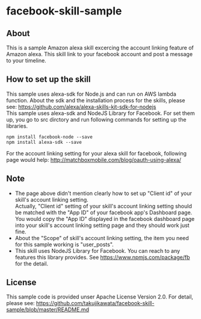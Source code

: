 # facebook-skill-sample

## About
This is a sample Amazon alexa skill excercing the account linking feature of Amazon alexa.
This skill link to your facebook account and post a message to your timeline.

## How to set up the skill
This sample uses alexa-sdk for Node.js and can run on AWS lambda function. About the sdk and the installation process for the skills, 
please see: https://github.com/alexa/alexa-skills-kit-sdk-for-nodejs  
This sample uses alexa-sdk and NodeJS Library for Facebook. For set them up, you go to src dirctory and run following commands for setting up the libraries.  


    npm install facebook-node --save   
    npm install alexa-sdk --save   

For the account linking setting for your alexa skill for facebook, following page would help:
http://matchboxmobile.com/blog/oauth-using-alexa/  

## Note
- The page above didn't mention clearly how to set up "Client id" of your skill's account linking setting.  
Actually, "Client id" setting of your skill's account linking setting should be matched with the "App ID" of your facebook app's Dashboard page. 
You would copy the "App ID" displayed in the facebook dashboard page into your skill's account linking setting page and they should work just fine.
- About the "Scope" of skill's account linking setting, the item you need for this sample working is "user_posts".
- This skill uses NodeJS Library for Facebook. You can reach to any features this library provides. See https://www.npmjs.com/package/fb for the detail.

## License
This sample code is provided unser Apache License Version 2.0. For detail, please see: https://github.com/takujikawata/facebook-skill-sample/blob/master/README.md
